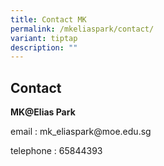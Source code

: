 ```yaml
---
title: Contact MK
permalink: /mkeliaspark/contact/
variant: tiptap
description: ""
---
```

<h2>Contact</h2>
<p><strong>MK@Elias Park</strong>
</p>
<p>email : mk_eliaspark@moe.edu.sg</p>
<p>telephone : 65844393</p>
<p></p>